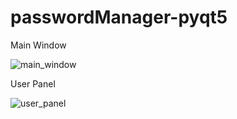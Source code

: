 # passwordManager-pyqt5

Main Window

![main_window](https://user-images.githubusercontent.com/79015072/216077870-f3b76b7e-c303-476a-a701-fa68fbe248ef.png)

User Panel

![user_panel](https://user-images.githubusercontent.com/79015072/216077864-641e7c2f-e0b3-4799-949e-7a1a5586f362.png)
